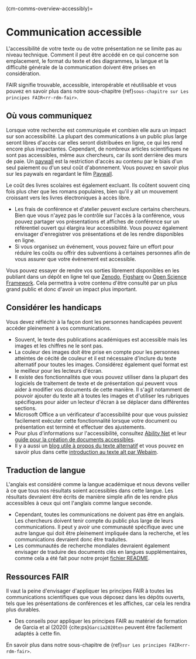 (cm-comms-overview-accessibly)=
# Communication accessible

L'accessibilité de votre texte ou de votre présentation ne se limite pas au niveau technique. Comment il peut être accédé en ce qui concerne son emplacement, le format du texte et des diagrammes, la langue et la difficulté générale de la communication doivent être prises en considération.

FAIR signifie trouvable, accessible, interopérable et réutilisable et vous pouvez en savoir plus dans notre sous-chapitre {ref}`sous-chapitre sur Les principes FAIR<rr-rdm-fair>`.

## Où vous communiquez

Lorsque votre recherche est communiquée et combien elle aura un impact sur son accessibilité. La plupart des communications à un public plus large seront libres d'accès car elles seront distribuées en ligne, ce qui les rend encore plus impactantes. Cependant, de nombreux articles scientifiques ne sont pas accessibles, même aux chercheurs, car ils sont derrière des murs de paie. Un [paywall](https://en.wikipedia.org/wiki/Paywall#:~:text=A%20paywall%20is%20a%20method,a%20paid%20subscription%2C%20especially%20news.) est la restriction d'accès au contenu par le biais d'un seul paiement ou d'un seul coût d'abonnement. Vous pouvez en savoir plus sur les paywals en regardant le film [Paywall](https://paywallthemovie.com/).

Le coût des livres scolaires est également excluant. Ils coûtent souvent cinq fois plus cher que les romans populaires, bien qu'il y ait un mouvement croissant vers les livres électroniques à accès libre.

* Les frais de conférence et d'atelier peuvent exclure certains chercheurs. Bien que vous n'ayez pas le contrôle sur l'accès à la conférence, vous pouvez partager vos présentations et affiches de conférence sur un référentiel ouvert qui élargira leur accessibilité. Vous pouvez également envisager d'enregistrer vos présentations et de les rendre disponibles en ligne.
* Si vous organisez un événement, vous pouvez faire un effort pour réduire les coûts ou offrir des subventions à certaines personnes afin de vous assurer que votre événement est accessible.

Vous pouvez essayer de rendre vos sorties librement disponibles en les publiant dans un dépôt en ligne tel que [Zenodo](https://zenodo.org/), [Figshare](https://figshare.com/) ou [Open Science Framework](https://osf.io/). Cela permettra à votre contenu d'être consulté par un plus grand public et donc d'avoir un impact plus important.

## Considérer les handicaps

Vous devez réfléchir à la façon dont les personnes handicapées peuvent accéder pleinement à vos communications.

* Souvent, le texte des publications académiques est accessible mais les images et les chiffres ne le sont pas.
* La couleur des images doit être prise en compte pour les personnes atteintes de cécité de couleur et il est nécessaire d'inclure du texte alternatif pour toutes les images. Considérez également quel format est le meilleur pour les lecteurs d'écran.
* Il existe des fonctionnalités que vous pouvez utiliser dans la plupart des logiciels de traitement de texte et de présentation qui peuvent vous aider à modifier vos documents de cette manière. Il s'agit notamment de pouvoir ajouter du texte alt à toutes les images et d'utiliser les rubriques spécifiques pour aider un lecteur d'écran à se déplacer dans différentes sections.
* Microsoft Office a un vérificateur d'accessibilité pour que vous puissiez facilement exécuter cette fonctionnalité lorsque votre document ou présentation est terminé et effectuer des ajustements.
* Pour plus d'informations sur l'accessibilité, consultez [Ability Net](https://abilitynet.org.uk/) et leur [guide pour la création de documents accessibles](https://abilitynet.org.uk/factsheets/creating-accessible-documents-0).
* Il y a aussi un [blog utile à propos du texte alternatif](https://abilitynet.org.uk/news-blogs/five-golden-rules-compliant-alt-text) et vous pouvez en savoir plus dans cette [introduction au texte alt par Webaim](https://webaim.org/techniques/alttext/).

## Traduction de langue

L'anglais est considéré comme la langue académique et nous devons veiller à ce que tous nos résultats soient accessibles dans cette langue. Les résultats devraient être écrits de manière simple afin de les rendre plus accessibles à ceux qui ont l'anglais comme langue seconde.

* Cependant, toutes les communications ne doivent pas être en anglais. Les chercheurs doivent tenir compte du public plus large de leurs communications. Il peut y avoir une communauté spécifique avec une autre langue qui doit être pleinement impliquée dans la recherche, et les communications devraient donc être traduites.
* Les communautés de recherche mondiales devraient également envisager de traduire des documents clés en langues supplémentaires, comme cela a été fait pour notre projet [fichier README](https://github.com/alan-turing-institute/the-turing-way/blob/main/README.md).

## Ressources FAIR

Il vaut la peine d'envisager d'appliquer les principes FAIR à toutes les communications scientifiques que vous déposez dans les dépôts ouverts, tels que les présentations de conférences et les affiches, car cela les rendra plus durables.
* Des conseils pour appliquer les principes FAIR au matériel de formation de Garcia et al (2020) {cite:ps}`Garcia2020ten` peuvent être facilement adaptés à cette fin.

En savoir plus dans notre sous-chapitre de {ref}`sur Les principes FAIR<rr-rdm-fair>`.
